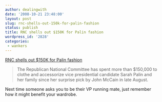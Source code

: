 ```yaml
---
author: dealingwith
date: '2008-10-21 23:48:00'
layout: post
slug: rnc-shells-out-150k-for-palin-fashion
status: publish
title: RNC shells out $150K for Palin fashion
wordpress_id: '2828'
categories:
 - wankers
---
```


[RNC shells out $150K for Palin fashion][1]

> The Republican National Committee has spent more than $150,000 to clothe and
accessorize vice presidential candidate Sarah Palin and her family since her
surprise pick by John McCain in late August.

Next time someone asks you to be their VP running mate, just remember how it
might benefit your wardrobe.

   [1]: http://www.politico.com/news/stories/1008/14805.html


